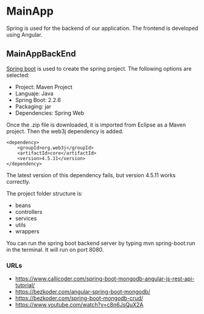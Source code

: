 # MainApp
Spring is used for the backend of our application. The frontend is developed using Angular.

## MainAppBackEnd
[Spring boot](https://start.spring.io/) is used to create the spring project. The following options are selected:
- Project: Maven Project
- Languaje: Java
- Spring Boot: 2.2.6
- Packaging: jar
- Dependencies: Spring Web

Once the .zip file is downloaded, it is imported from Eclipse as a Maven project. Then the web3j dependency is added.
```
<dependency>
    <groupId>org.web3j</groupId>
    <artifactId>core</artifactId>
    <version>4.5.11</version>
</dependency>
```
The latest version of this dependency fails, but version 4.5.11 works correctly.

The project folder structure is:
- beans
- controllers
- services
- utils
- wrappers

You can run the spring boot backend server by typing mvn spring-boot:run in the terminal. It will run on port 8080.


### URLs
- https://www.callicoder.com/spring-boot-mongodb-angular-js-rest-api-tutorial/
- https://bezkoder.com/angular-spring-boot-mongodb/
- https://bezkoder.com/spring-boot-mongodb-crud/
- https://www.youtube.com/watch?v=c8n6JsQuX2A
